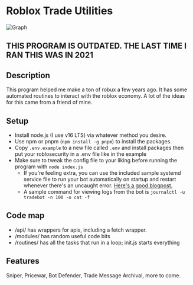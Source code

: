 # Roblox Trade Utilities

![Graph](https://i.imgur.com/m4UhZpS.png)

## THIS PROGRAM IS OUTDATED. THE LAST TIME I RAN THIS WAS IN 2021

## Description
This program helped me make a ton of robux a few years ago. It has some automated routines to interact with the roblox economy. A lot of the ideas for this came from a friend of mine.

## Setup
* Install node.js (I use v16 LTS) via whatever method you desire.
* Use npm or pnpm (`npm install -g pnpm`) to install the packages.
* Copy `.env.example` to a new file called `.env` and 
install packages then put your roblosecurity in a .env file like in the example
* Make sure to tweak the config file to your liking before running the program with `node index.js`
  * If you're feeling extra, you can use the included sample systemd service file to run your bot automatically on startup and restart whenever there's an uncaught error. [Here's a good blogpost.](https://blog.r0b.io/post/running-node-js-as-a-systemd-service/)  
  * A sample command for viewing logs from the bot is `journalctl -u tradebot -n 100 -o cat -f`

## Code map
* /api/ has wrappers for apis, including a fetch wrapper.
* /modules/ has random useful code bits
* /routines/ has all the tasks that run in a loop; init.js starts everything

## Features
Sniper, Pricewar, Bot Defender, Trade Message Archival, more to come.
